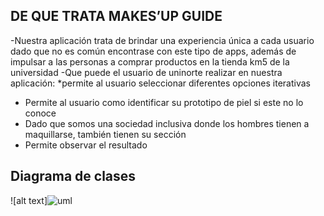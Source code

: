 ## DE QUE TRATA MAKES’UP GUIDE
-Nuestra aplicación trata de brindar una experiencia única a cada usuario dado que no es común
encontrase con este tipo de apps, además de impulsar a las personas a comprar productos en la
tienda km5 de la universidad
-Que puede el usuario de uninorte realizar en nuestra aplicación:
*permite al usuario seleccionar diferentes opciones iterativas
* Permite al usuario como identificar su prototipo de piel si este no lo conoce
* Dado que somos una sociedad inclusiva donde los hombres tienen a maquillarse, también tienen
su sección
* Permite observar el resultado

## Diagrama de clases
![alt text]![uml](https://user-images.githubusercontent.com/98894991/171082435-22535c29-101e-4318-82e0-c994d1fda053.png)
